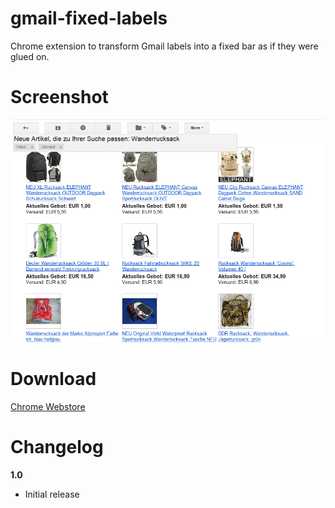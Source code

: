 gmail-fixed-labels
==================

Chrome extension to transform Gmail labels into a fixed bar as if they were glued on.

# Screenshot 
![](images/screenshot-fixed-labels.png)

# Download

[Chrome Webstore](https://chrome.google.com/webstore/detail/oaiihlknofchdhnonldnhcejeleciooh)

# Changelog

**1.0**

- Initial release
